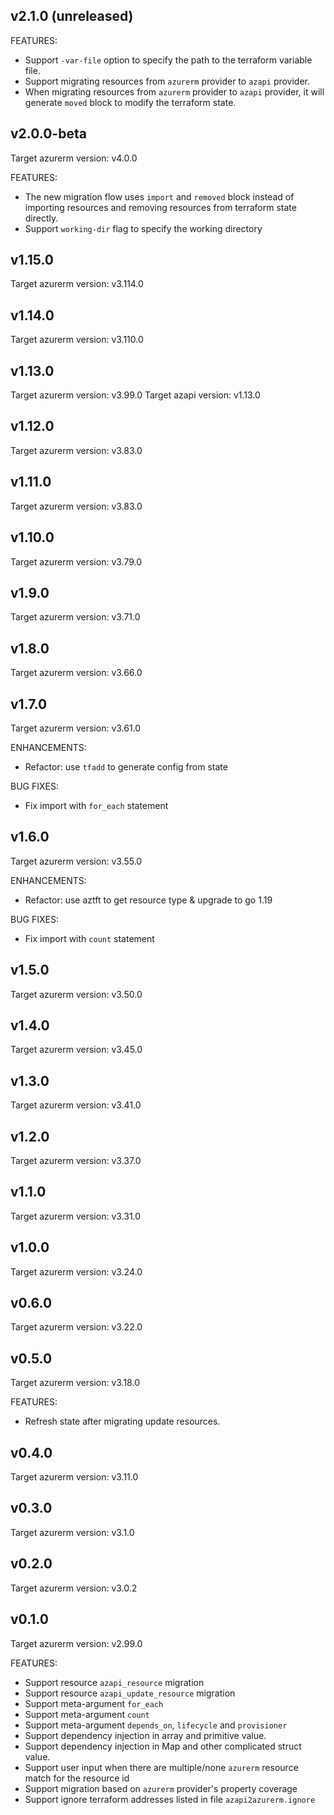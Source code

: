 ## v2.1.0 (unreleased)

FEATURES:
- Support `-var-file` option to specify the path to the terraform variable file.
- Support migrating resources from `azurerm` provider to `azapi` provider.
- When migrating resources from `azurerm` provider to `azapi` provider, it will generate `moved` block to modify the terraform state.

## v2.0.0-beta

Target azurerm version: v4.0.0

FEATURES:
- The new migration flow uses `import` and `removed` block instead of importing resources and removing resources from terraform state directly.
- Support `working-dir` flag to specify the working directory

## v1.15.0
Target azurerm version: v3.114.0

## v1.14.0
Target azurerm version: v3.110.0

## v1.13.0
Target azurerm version: v3.99.0
Target azapi version: v1.13.0

## v1.12.0
Target azurerm version: v3.83.0

## v1.11.0
Target azurerm version: v3.83.0

## v1.10.0
Target azurerm version: v3.79.0

## v1.9.0
Target azurerm version: v3.71.0

## v1.8.0
Target azurerm version: v3.66.0

## v1.7.0
Target azurerm version: v3.61.0

ENHANCEMENTS:
- Refactor: use `tfadd` to generate config from state

BUG FIXES:
- Fix import with `for_each` statement

## v1.6.0
Target azurerm version: v3.55.0

ENHANCEMENTS:
- Refactor: use aztft to get resource type & upgrade to go 1.19

BUG FIXES:
- Fix import with `count` statement

## v1.5.0
Target azurerm version: v3.50.0

## v1.4.0
Target azurerm version: v3.45.0

## v1.3.0
Target azurerm version: v3.41.0

## v1.2.0
Target azurerm version: v3.37.0

## v1.1.0
Target azurerm version: v3.31.0

## v1.0.0
Target azurerm version: v3.24.0

## v0.6.0
Target azurerm version: v3.22.0

## v0.5.0
Target azurerm version: v3.18.0

FEATURES:
- Refresh state after migrating update resources.

## v0.4.0
Target azurerm version: v3.11.0

## v0.3.0
Target azurerm version: v3.1.0

## v0.2.0
Target azurerm version: v3.0.2

## v0.1.0
Target azurerm version: v2.99.0

FEATURES:
- Support resource `azapi_resource` migration
- Support resource `azapi_update_resource` migration
- Support meta-argument `for_each`
- Support meta-argument `count`
- Support meta-argument `depends_on`, `lifecycle` and `provisioner`
- Support dependency injection in array and primitive value.
- Support dependency injection in Map and other complicated struct value.
- Support user input when there are multiple/none `azurerm` resource match for the resource id
- Support migration based on `azurerm` provider's property coverage
- Support ignore terraform addresses listed in file `azapi2azurerm.ignore`
